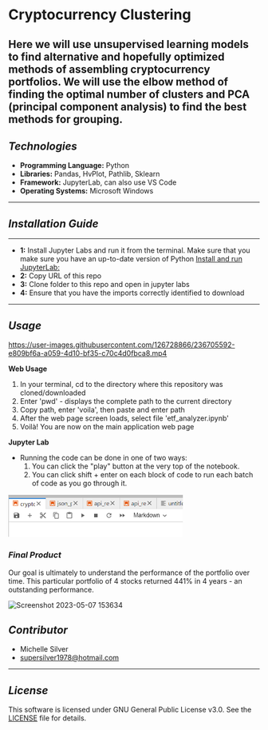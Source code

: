 # Cryptocurrency Clustering

Here we will use unsupervised learning models to find alternative and hopefully optimized methods of assembling cryptocurrency portfolios. We will use the elbow method of finding the optimal number of clusters and PCA (principal component analysis) to find the best methods for grouping.
---

## *Technologies*

- **Programming Language:** Python
- **Libraries:** Pandas, HvPlot, Pathlib, Sklearn
- **Framework:** JupyterLab, can also use VS Code
- **Operating Systems:** Microsoft Windows

---

## *Installation Guide*

****
- **1:** Install Jupyter Labs and run it from the terminal. Make sure that you make sure you have an up-to-date version of Python
 [Install and run JupyterLab:](https://jupyter.org/install)
- **2:** Copy URL of this repo
- **3:** Clone folder to this repo and open in jupyter labs
- **4:** Ensure that you have the imports correctly identified to download

---

## *Usage*

https://user-images.githubusercontent.com/126728866/236705592-e809bf6a-a059-4d10-bf35-c70c4d0fbca8.mp4

**Web Usage**
1. In your terminal, cd to the directory where this repository was cloned/downloaded 
2. Enter 'pwd' - displays the complete path to the current directory
3. Copy path, enter 'voila', then paste and enter path
4. After the web page screen loads, select file 'etf_analyzer.ipynb'
5. Voilà! You are now on the main application web page

**Jupyter Lab**
- Running the code can be done in one of two ways:
    1. You can click the "play" button at the very top of the notebook.
    2. You can click shift + enter on each block of code to run each batch of code as you go through it. 
<img width="350" alt="run preview" src=https://github.com/supersilver1978/bitcoin_arbitrage/blob/main/Resources/run.png>

  ### *Final Product*
  Our goal is ultimately to understand the performance of the portfolio over time. This particular portfolio of 4 stocks returned 441% in 4 years - an outstanding performance.
  
  <img width="590" alt="Screenshot 2023-05-07 153634" src="https://user-images.githubusercontent.com/126728866/236706293-8199d278-0bf2-4083-b004-50dbc14bac4f.png">

## *Contributor*

- Michelle Silver
- supersilver1978@hotmail.com

---

## *License*

This software is licensed under GNU General Public License v3.0. See the [LICENSE](https://github.com/djohnst914/Loan_Qualifier_New_Feature/blob/main/LICENSE) file for details. 
